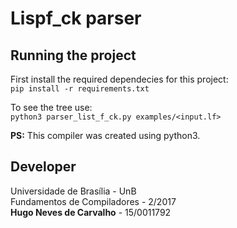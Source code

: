 # Lispf_ck parser

## Running the project

First install the required dependecies for this project:  
`pip install -r requirements.txt`

To see the tree use:  
`python3 parser_list_f_ck.py examples/<input.lf> `  

__PS:__ This compiler was created using python3.

## Developer
Universidade de Brasília - UnB  
Fundamentos de Compiladores - 2/2017  
**Hugo Neves de Carvalho** - 15/0011792
